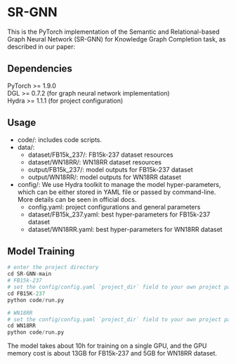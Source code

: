 # SR-GNN
This is the PyTorch implementation of the Semantic and Relational-based Graph Neural Network (SR-GNN) for Knowledge Graph Completion task, as described in our paper:

## Dependencies

PyTorch >= 1.9.0 <br>
DGL >= 0.7.2 (for graph neural network implementation) <br>
Hydra >= 1.1.1 (for project configuration)

## Usage
* code/: includes code scripts.
* data/: <br>
  * dataset/FB15k_237/: FB15k-237 dataset resources <br>
  * dataset/WN18RR/: WN18RR dataset resources <br>
  * output/FB15k_237/: model outputs for FB15k-237 dataset <br>
  * output/WN18RR/: model outputs for WN18RR dataset <br>
* config/: We use Hydra toolkit to manage the model hyper-parameters, which can be either stored in YAML file or passed by command-line. More details can be seen in official docs. <br>
  * config.yaml: project configurations and general parameters <br>
  * dataset/FB15k_237.yaml: best hyper-parameters for FB15k-237 dataset <br>
  * dataset/WN18RR.yaml: best hyper-parameters for WN18RR dataset <br>
## Model Training
```Python 
# enter the project directory
cd SR-GNN-main
# FB15k-237
# set the config/config.yaml `project_dir` field to your own project path
cd FB15K-237
python code/run.py

# WN18RR
# set the config/config.yaml `project_dir` field to your own project path\
cd WN18RR
python code/run.py
```
The model takes about 10h for training on a single GPU, and the GPU memory cost is about 13GB for FB15k-237 and 5GB for WN18RR dataset.
